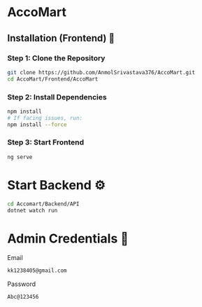 # AccoMart

## Installation (Frontend) 🧾

### Step 1: Clone the Repository

```bash
git clone https://github.com/AnmolSrivastava376/AccoMart.git
cd AccoMart/Frontend/AccoMart
```
### Step 2: Install Dependencies

```bash
npm install
# If facing issues, run:
npm install --force
```
### Step 3: Start Frontend 
```bash
ng serve
```
# Start Backend ⚙
```bash
cd Accomart/Backend/API
dotnet watch run
```
# Admin Credentials 🔑
Email
```bash
kk1238405@gmail.com
```
Password
```bash
Abc@123456
```
